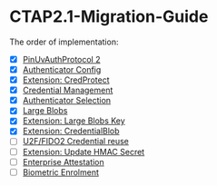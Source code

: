# CTAP2.1-Migration-Guide

The order of implementation:

- [x] [PinUvAuthProtocol 2](./Protocol/PinUvAuthnProtocol2.md)
- [x] [Authenticator Config](./Protocol/AuthenticatorConfig.md)
- [x] [Extension: CredProtect](./Extensions/CredProtect.md)
- [x] [Credential Management](./Protocol/CredentialManagement.md)
- [x] [Authenticator Selection](./Protocol/AuthenticatorSelection.md)
- [x] [Large Blobs](./Protocol/LargeBlobs.md)
- [x] [Extension: Large Blobs Key](./Extensions/LargeBlobKey.md)
- [x] [Extension: CredentialBlob](./Extensions/CredBlob.md)
- [ ] [U2F/FIDO2 Credential reuse](./Protocol/U2FFIDO2CredentialReuse.md)
- [ ] [Extension: Update HMAC Secret](./Extension/HmacSecret.md)
- [ ] [Enterprise Attestation](./Extension/EnterpriseAttestation.md)
- [ ] [Biometric Enrolment](./Protocol/BioEnrol.md)
